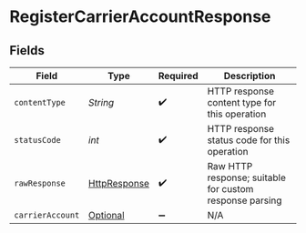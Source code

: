# RegisterCarrierAccountResponse


## Fields

| Field                                                                                                                         | Type                                                                                                                          | Required                                                                                                                      | Description                                                                                                                   |
| ----------------------------------------------------------------------------------------------------------------------------- | ----------------------------------------------------------------------------------------------------------------------------- | ----------------------------------------------------------------------------------------------------------------------------- | ----------------------------------------------------------------------------------------------------------------------------- |
| `contentType`                                                                                                                 | *String*                                                                                                                      | :heavy_check_mark:                                                                                                            | HTTP response content type for this operation                                                                                 |
| `statusCode`                                                                                                                  | *int*                                                                                                                         | :heavy_check_mark:                                                                                                            | HTTP response status code for this operation                                                                                  |
| `rawResponse`                                                                                                                 | [HttpResponse<InputStream>](https://docs.oracle.com/en/java/javase/11/docs/api/java.net.http/java/net/http/HttpResponse.html) | :heavy_check_mark:                                                                                                            | Raw HTTP response; suitable for custom response parsing                                                                       |
| `carrierAccount`                                                                                                              | [Optional<CarrierAccount>](../../models/components/CarrierAccount.md)                                                         | :heavy_minus_sign:                                                                                                            | N/A                                                                                                                           |